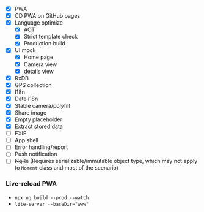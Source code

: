 - [x] PWA
- [x] CD PWA on GitHub pages
- [x] Language optimize
  - [x] AOT
  - [x] Strict template check
  - [x] Production build
- [x] UI mock
  - [x] Home page
  - [x] Camera view
  - [x] details view
- [x] RxDB
- [x] GPS collection
- [x] I18n
- [x] Date i18n
- [x] Stable camera/polyfill
- [x] Share image
- [x] Empty placeholder
- [x] Extract stored data
- [ ] EXIF
- [ ] App shell
- [ ] Error handling/report
- [ ] Push notification
- [ ] ~~NgRx~~ (Requires serializable/immutable object type, which may not apply to `Moment` class and most of the scenario)

### Live-reload PWA

- `npx ng build --prod --watch`
- `lite-server --baseDir="www"`
